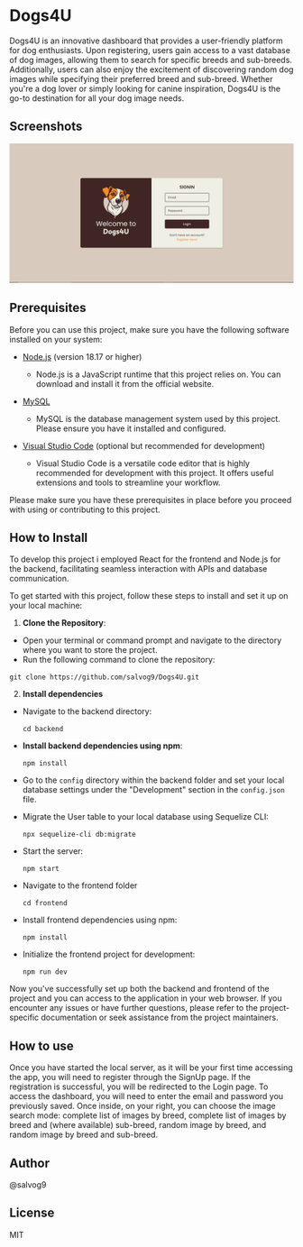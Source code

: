 # Dogs4U

Dogs4U is an innovative dashboard that provides a user-friendly platform for dog enthusiasts. Upon registering, users gain access to a vast database of dog images, allowing them to search for specific breeds and sub-breeds. Additionally, users can also enjoy the excitement of discovering random dog images while specifying their preferred breed and sub-breed. Whether you're a dog lover or simply looking for canine inspiration, Dogs4U is the go-to destination for all your dog image needs.
## Screenshots

![My screen](screenshot/screen1.png)

## Prerequisites

Before you can use this project, make sure you have the following software installed on your system:

- [Node.js](https://nodejs.org/) (version 18.17 or higher)
  - Node.js is a JavaScript runtime that this project relies on. You can download and install it from the official website.

- [MySQL](https://www.mysql.com/)
  - MySQL is the database management system used by this project. Please ensure you have it installed and configured.

- [Visual Studio Code](https://code.visualstudio.com/) (optional but recommended for development)
  - Visual Studio Code is a versatile code editor that is highly recommended for development with this project. It offers useful extensions and tools to streamline your workflow.

Please make sure you have these prerequisites in place before you proceed with using or contributing to this project.

## How to Install

To develop this project i employed React for the frontend and Node.js for the backend, facilitating seamless interaction with APIs and database communication.

To get started with this project, follow these steps to install and set it up on your local machine:

1.  **Clone the Repository**:
   - Open your terminal or command prompt and navigate to the directory where you want to store the project.
   - Run the following command to clone the repository:
  ```
  git clone https://github.com/salvog9/Dogs4U.git
  ```

2.  **Install dependencies**
  - Navigate to the backend directory:

    ```
    cd backend
    ```
  - **Install backend dependencies using npm**:   

    ```
    npm install
    ```
  - Go to the `config` directory within the backend folder and set your local database settings under the "Development" section in the `config.json` file.
  - Migrate the User table to your local database using Sequelize CLI:

    ```
    npx sequelize-cli db:migrate
    ```
  - Start the server:

    ```
    npm start
    ```
  - Navigate to the frontend folder

    ```
    cd frontend
    ```
  - Install frontend dependencies using npm:

    ```
    npm install
    ```
  - Initialize the frontend project for development:

    ```
    npm run dev
    ```
Now you've successfully set up both the backend and frontend of the project and you can access to the application in your web browser.
If you encounter any issues or have further questions, please refer to the project-specific documentation or seek assistance from the project maintainers.

## How to use

Once you have started the local server, as it will be your first time accessing the app, you will need to register through the SignUp page. If the registration is successful, you will be redirected to the Login page. To access the dashboard, you will need to enter the email and password you previously saved. Once inside, on your right, you can choose the image search mode: complete list of images by breed, complete list of images by breed and (where available) sub-breed, random image by breed, and random image by breed and sub-breed.

## Author

@salvog9

## License

MIT


